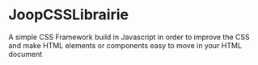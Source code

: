 # JoopCSSLibrairie
A simple CSS Framework build in Javascript in order to improve 
the CSS and make HTML elements or components easy to move in 
your HTML document
